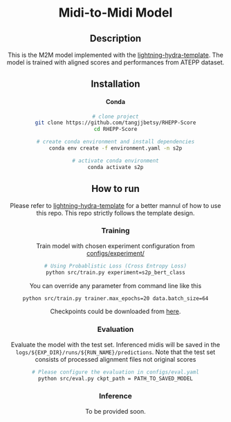 <div align="center">

# Midi-to-Midi Model

<!-- <a href="https://pytorch.org/get-started/locally/"><img alt="PyTorch" src="https://img.shields.io/badge/PyTorch-ee4c2c?logo=pytorch&logoColor=white"></a>
<a href="https://pytorchlightning.ai/"><img alt="Lightning" src="https://img.shields.io/badge/-Lightning-792ee5?logo=pytorchlightning&logoColor=white"></a>
<a href="https://hydra.cc/"><img alt="Config: Hydra" src="https://img.shields.io/badge/Config-Hydra-89b8cd"></a>
<a href="https://github.com/tangjjbetsy/RHEPP-Transformer-S2P"><img alt="Template" src="https://img.shields.io/badge/-RHEPP--Transformer--S2P-017F2F?style=flat&logo=github&labelColor=gray"></a><br>

</div> -->

## Description
This is the M2M model implemented with the [lightning-hydra-template](https://github.com/ashleve/lightning-hydra-template). The model is trained with aligned scores and performances from ATEPP dataset.

## Installation

#### Conda

```bash
# clone project
git clone https://github.com/tangjjbetsy/RHEPP-Score
cd RHEPP-Score

# create conda environment and install dependencies
conda env create -f environment.yaml -n s2p

# activate conda environment
conda activate s2p
```

## How to run

Please refer to [lightning-hydra-template](https://github.com/ashleve/lightning-hydra-template) for a better mannul of how to use this repo. This repo strictly follows the template design.

### Training
Train model with chosen experiment configuration from [configs/experiment/](configs/experiment/)
```bash
# Using Probablistic Loss (Cross Entropy Loss)
python src/train.py experiment=s2p_bert_class
```
You can override any parameter from command line like this

```bash
python src/train.py trainer.max_epochs=20 data.batch_size=64
```

Checkpoints could be downloaded from [here]().

### Evaluation

Evaluate the model with the test set. Inferenced midis will be saved in the `logs/${EXP_DIR}/runs/${RUN_NAME}/predictions`. Note that the test set consists of processed alignment files not original scores

```bash
# Please configure the evaluation in configs/eval.yaml
python src/eval.py ckpt_path = PATH_TO_SAVED_MODEL
```

### Inference

To be provided soon.

<!-- ### Scripts

The `data.sh` was created for preparing the dataset. `run.sh` was used to train the model on slurm. -->
